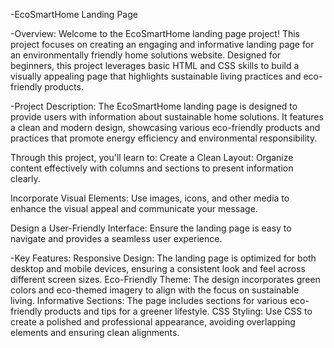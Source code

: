 -EcoSmartHome Landing Page

-Overview:
Welcome to the EcoSmartHome landing page project! This project focuses on creating an engaging and informative landing page for an environmentally friendly home solutions website. Designed for beginners, this project leverages basic HTML and CSS skills to build a visually appealing page that highlights sustainable living practices and eco-friendly products.

-Project Description:
The EcoSmartHome landing page is designed to provide users with information about sustainable home solutions. It features a clean and modern design, showcasing various eco-friendly products and practices that promote energy efficiency and environmental responsibility. 

Through this project, you'll learn to:
Create a Clean Layout: Organize content effectively with columns and sections to present information clearly.

Incorporate Visual Elements: Use images, icons, and other media to enhance the visual appeal and communicate your message.

Design a User-Friendly Interface: Ensure the landing page is easy to navigate and provides a seamless user experience.

-Key Features:
Responsive Design: The landing page is optimized for both desktop and mobile devices, ensuring a consistent look and feel across different screen sizes.
Eco-Friendly Theme: The design incorporates green colors and eco-themed imagery to align with the focus on sustainable living.
Informative Sections: The page includes sections for various eco-friendly products and tips for a greener lifestyle.
CSS Styling: Use CSS to create a polished and professional appearance, avoiding overlapping elements and ensuring clean alignments.
